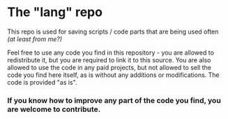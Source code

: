 # The "lang" repo


This repo is used for saving scripts / code parts that are being used often *(at least from me?)*

Feel free to use any code you find in this repository - you are allowed to redistribute it, but you are required to link it to this source.
You are also allowed to use the code in any paid projects, but not allowed to sell the code you find here itself, as is without any additions or modifications.
The code is provided "as is".

### If you know how to improve any part of the code you find, you are welcome to contribute.
